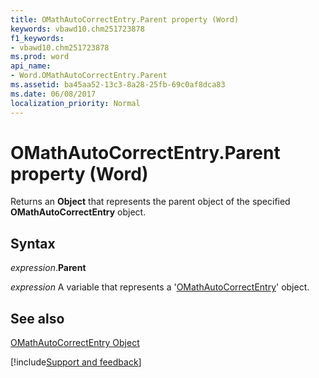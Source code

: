 ```yaml
---
title: OMathAutoCorrectEntry.Parent property (Word)
keywords: vbawd10.chm251723878
f1_keywords:
- vbawd10.chm251723878
ms.prod: word
api_name:
- Word.OMathAutoCorrectEntry.Parent
ms.assetid: ba45aa52-13c3-8a28-25fb-69c0af8dca83
ms.date: 06/08/2017
localization_priority: Normal
---
```



# OMathAutoCorrectEntry.Parent property (Word)

Returns an  **Object** that represents the parent object of the specified **OMathAutoCorrectEntry** object.


## Syntax

_expression_.**Parent**

_expression_ A variable that represents a '[OMathAutoCorrectEntry](Word.OMathAutoCorrectEntry.md)' object.


## See also


[OMathAutoCorrectEntry Object](Word.OMathAutoCorrectEntry.md)

[!include[Support and feedback](~/includes/feedback-boilerplate.md)]